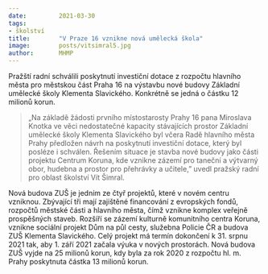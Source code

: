 ```yaml
---
date:         2021-03-30
tags:         
- školství
title:        "V Praze 16 vznikne nová umělecká škola"
image: 	      posts/vitsimral5.jpg
author:       MHMP
---
```


Pražští radní schválili poskytnutí investiční dotace z rozpočtu hlavního města pro městskou část Praha 16 na výstavbu nové budovy Základní umělecké školy Klementa Slavického. Konkrétně se jedná o částku 12 milionů korun.

> „Na základě žádosti prvního místostarosty Prahy 16 pana Miroslava Knotka ve věci nedostatečné kapacity stávajících prostor Základní umělecké školy Klementa Slavického byl včera Radě hlavního města Prahy předložen návrh na poskytnutí investiční dotace, který byl posléze i schválen. Řešením situace je stavba nové budovy jako části projektu Centrum Koruna, kde vznikne zázemí pro taneční a výtvarný obor, hudebna a prostor pro přehrávky a učitele,” uvedl pražský radní pro oblast školství Vít Šimral.

Nová budova ZUŠ je jedním ze čtyř projektů, které v novém centru vzniknou. Zbývající tři mají zajištěné financování z evropských fondů, rozpočtů městské části a hlavního města, čímž vznikne komplex veřejně prospěšných staveb. Rozšíří se zázemí kulturně komunitního centra Koruna, vznikne sociální projekt Dům na půl cesty, služebna Policie ČR a budova ZUŠ Klementa Slavického. Celý projekt má termín dokončení k 31. srpnu 2021 tak, aby 1. září 2021 začala výuka v nových prostorách. Nová budova ZUŠ vyjde na 25 milionů korun, kdy byla za rok 2020 z rozpočtu hl. m. Prahy poskytnuta částka 13 milionů korun.
